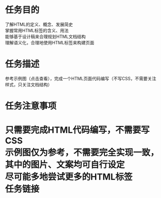 <h1>任务目的</h1>
<p>了解HTML的定义、概念、发展简史<br>
掌握常用HTML标签的含义、用法<br>
能够基于设计稿来合理规划HTML文档结构<br>
理解语义化，合理地使用HTML标签来构建页面<br></p>
<h1>任务描述</h1>
<p>参考示例图（点击查看），完成一个HTML页面代码编写（不写CSS，不需要关注样式，只关注文档结构）</p>
<h1>任务注意事项<h1>
<p>只需要完成HTML代码编写，不需要写CSS<br>
示例图仅为参考，不需要完全实现一致，其中的图片、文案均可自行设定<br>
尽可能多地尝试更多的HTML标签<br>
<a herf="http://ife.baidu.com/course/detail/id/90">任务链接</a>
